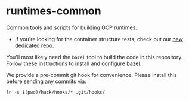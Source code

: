 runtimes-common
=============

Common tools and scripts for building GCP runtimes.

* If you're looking for the container structure tests, check out our [new dedicated repo](https://github.com/GoogleCloudPlatform/container-structure-test).

You'll most likely need the `bazel` tool to build the code in this repository.
Follow these instructions to install and configure [bazel](https://bazel.build/).

We provide a pre-commit git hook for convenience.
Please install this before sending any commits via:

```shell
ln -s $(pwd)/hack/hooks/* .git/hooks/